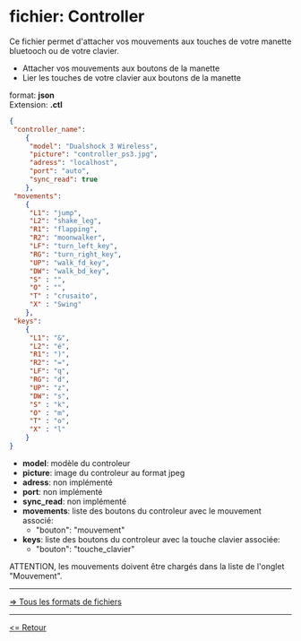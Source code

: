 # fichier: Controller

Ce fichier permet d'attacher vos mouvements aux touches de votre manette bluetooch ou de votre clavier.

* Attacher vos mouvements aux boutons de la manette
* Lier les touches de votre clavier aux boutons de la manette

format: **json**  
Extension: **.ctl**  

```json
{
 "controller_name": 
    {
     "model": "Dualshock 3 Wireless",
     "picture": "controller_ps3.jpg",
     "adress": "localhost",
     "port": "auto",
     "sync_read": true
    },
 "movements":
    {
     "L1": "jump",
     "L2": "shake_leg",
     "R1": "flapping",
     "R2": "moonwalker",
     "LF": "turn_left_key",
     "RG": "turn_right_key",
     "UP": "walk_fd_key",
     "DW": "walk_bd_key",
     "S" : "",
     "O" : "",
     "T" : "crusaito",
     "X" : "Swing"
    }, 
 "keys":
    {
     "L1": "&",
     "L2": "é",
     "R1": ")",
     "R2": "=",
     "LF": "q",
     "RG": "d",
     "UP": "z",
     "DW": "s",
     "S" : "k",
     "O" : "m",
     "T" : "o",
     "X" : "l"
    }
}
```

* **model**: modèle du controleur
* **picture**: image du controleur au format jpeg
* **adress**: non implémenté
* **port**: non implémenté
* **sync_read**: non implémenté
* **movements**: liste des boutons du controleur avec le mouvement associé:
  * "bouton": "mouvement"  
* **keys**: liste des boutons du controleur avec la touche clavier associée:  
  * "bouton": "touche_clavier"

ATTENTION, les mouvements doivent être chargés dans la liste de l'onglet "Mouvement".

---

[=> Tous les formats de fichiers](../file_format_fr.md)

---

[<= Retour](../../README_fr.md#controller)  
